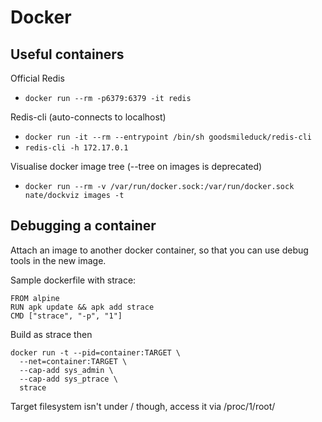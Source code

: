 # Docker

## Useful containers

Official Redis

* `docker run --rm -p6379:6379 -it redis`

Redis-cli (auto-connects to localhost)

* `docker run -it --rm --entrypoint /bin/sh goodsmileduck/redis-cli`
* `redis-cli -h 172.17.0.1`

Visualise docker image tree (--tree on images is deprecated)
 
* `docker run --rm -v /var/run/docker.sock:/var/run/docker.sock nate/dockviz images -t`

## Debugging a container

Attach an image to another docker container, so that you can use debug tools in the new image.

Sample dockerfile with strace:
```
FROM alpine
RUN apk update && apk add strace
CMD ["strace", "-p", "1"]
```

Build as strace then

```
docker run -t --pid=container:TARGET \
  --net=container:TARGET \
  --cap-add sys_admin \
  --cap-add sys_ptrace \
  strace
```

Target filesystem isn't under / though, access it via /proc/1/root/

